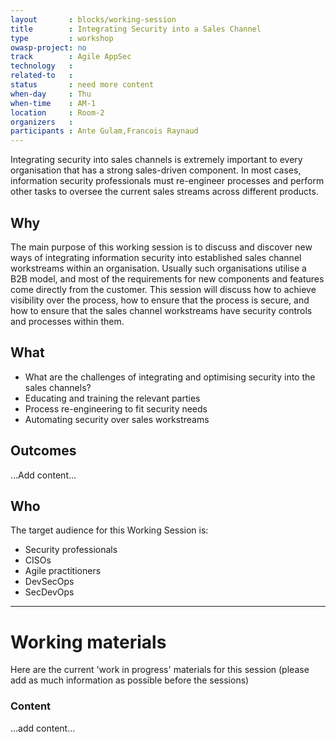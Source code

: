 ```yaml
---
layout       : blocks/working-session
title        : Integrating Security into a Sales Channel
type         : workshop
owasp-project: no
track        : Agile AppSec
technology   :
related-to   :
status       : need more content
when-day     : Thu
when-time    : AM-1
location     : Room-2
organizers   :
participants : Ante Gulam,Francois Raynaud
---
```


Integrating security into sales channels is extremely important to every organisation that has a strong sales-driven component. In most cases, information security professionals must re-engineer processes and perform other tasks to oversee the current sales streams across different products.  

## Why

The main purpose of this working session is to discuss and discover new ways of integrating information security into established sales channel workstreams within an organisation. Usually such organisations utilise a B2B model, and most of the requirements for new components and features come directly from the customer. This session will discuss how to achieve visibility over the process, how to ensure that the process is secure, and how to ensure that the sales channel workstreams have security controls and processes within them.

## What

- What are the challenges of integrating and optimising security into the sales channels?
- Educating and training the relevant parties
- Process re-engineering to fit security needs
- Automating security over sales workstreams

## Outcomes

...Add content...

## Who

The target audience for this Working Session is:

- Security professionals
- CISOs
- Agile practitioners
- DevSecOps
- SecDevOps

--- 

# Working materials

Here are the current 'work in progress' materials for this session (please add as much information as possible before the sessions)

### Content
...add content...

